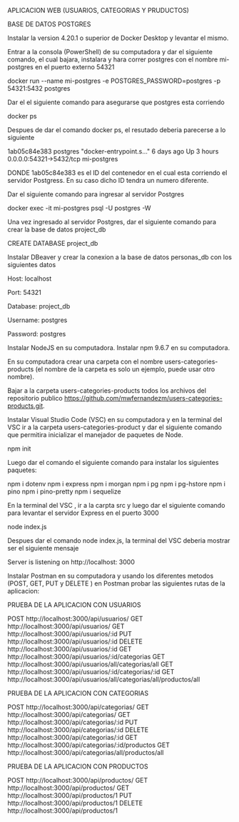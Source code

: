 APLICACION WEB (USUARIOS, CATEGORIAS Y PRUDUCTOS)

BASE DE DATOS POSTGRES

Instalar la version 4.20.1 o superior de Docker Desktop y levantar el mismo.

Entrar a la consola (PowerShell) de su computadora y dar el siguiente comando, el cual bajara, instalara y hara correr postgres con el nombre mi-postgres en el puerto externo 54321

docker run --name mi-postgres -e POSTGRES_PASSWORD=postgres -p 54321:5432 postgres

Dar el el siguiente comando para asegurarse que postgres esta corriendo

docker ps

Despues de dar el comando docker ps, el resutado deberia parecerse a lo siguiente

1ab05c84e383 postgres "docker-entrypoint.s…" 6 days ago Up 3 hours 0.0.0.0:54321->5432/tcp mi-postgres

DONDE 1ab05c84e383 es el ID del contenedor en el cual esta corriendo el servidor Postgress. En su caso dicho ID tendra un numero diferente.

Dar el siguiente comando para ingresar al servidor Postgres

docker exec -it mi-postgres psql -U postgres -W

Una vez ingresado al servidor Postgres, dar el siguiente comando para crear la base de datos project_db

CREATE DATABASE project_db

Instalar DBeaver y crear la conexion a la base de datos personas_db con los siguientes datos

Host: localhost

Port: 54321

Database: project_db

Username: postgres

Password: postgres

Instalar NodeJS en su computadora. Instalar npm 9.6.7 en su computadora.

En su computadora crear una carpeta con el nombre users-categories-products (el nombre de la carpeta es solo un ejemplo, puede usar otro nombre).

Bajar a la carpeta users-categories-products todos los archivos del repositorio publico https://github.com/mwfernandezm/users-categories-products.git.

Instalar Visual Studio Code (VSC) en su computadora y en la terminal del VSC ir a la carpeta users-categories-product y dar el siguiente comando que permitira inicializar el manejador de paquetes de Node.

npm init

Luego dar el comando el siguiente comando para instalar los siguientes paquetes: 

npm i dotenv
npm i express
npm i morgan
npm i pg
npm i pg-hstore
npm i pino
npm i pino-pretty
npm i sequelize

En la terminal del VSC , ir a la carpta src y luego dar el siguiente comando para levantar el servidor Express en el puerto 3000

node index.js

Despues dar el comando node index.js, la terminal del VSC deberia mostrar ser el siguiente mensaje

Server is listening on http://localhost: 3000

Instalar Postman en su computadora y usando los diferentes metodos (POST, GET, PUT y DELETE ) en Postman probar las siguientes rutas de la aplicacion:

PRUEBA DE LA APLICACION CON USUARIOS

POST http://localhost:3000/api/usuarios/
GET http://localhost:3000/api/usuarios/
GET http://localhost:3000/api/usuarios/:id
PUT http://localhost:3000/api/usuarios/:id
DELETE http://localhost:3000/api/usuarios/:id
GET http://localhost:3000/api/usuarios/:id/categorias
GET http://localhost:3000/api/usuarios/all/categorias/all
GET http://localhost:3000/api/usuarios/:id/categorias/:id
GET http://localhost:3000/api/usuarios/all/categorias/all/productos/all


PRUEBA DE LA APLICACION CON CATEGORIAS

POST http://localhost:3000/api/categorias/
GET http://localhost:3000/api/categorias/
GET http://localhost:3000/api/categorias/:id
PUT http://localhost:3000/api/categorias/:id
DELETE http://localhost:3000/api/categorias/:id
GET http://localhost:3000/api/categorias/:id/productos
GET http://localhost:3000/api/categorias/all/productos/all


PRUEBA DE LA APLICACION CON PRODUCTOS

POST http://localhost:3000/api/productos/
GET http://localhost:3000/api/productos/
GET http://localhost:3000/api/productos/1
PUT http://localhost:3000/api/productos/1
DELETE http://localhost:3000/api/productos/1




